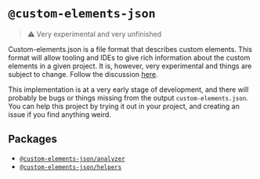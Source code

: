 # `@custom-elements-json`

> ⚠️ Very experimental and very unfinished

Custom-elements.json is a file format that describes custom elements. This format will allow tooling and IDEs to give rich information about the custom elements in a given project. It is, however, very experimental and things are subject to change. Follow the discussion [here](https://github.com/webcomponents/custom-elements-json).

This implementation is at a very early stage of development, and there will probably be bugs or things missing from the output `custom-elements.json`. You can help this project by trying it out in your project, and creating an issue if you find anything weird.

## Packages

- [`@custom-elements-json/analyzer`](./packages/custom-elements-json-analyzer)
- [`@custom-elements-json/helpers`](./packages/custom-elements-json-helpers)

